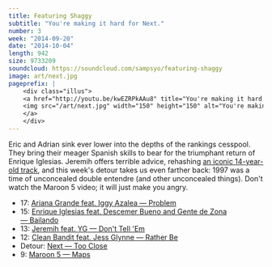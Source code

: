 ```yaml
---
title: Featuring Shaggy
subtitle: "You're making it hard for Next."
number: 3
week: "2014-09-20"
date: "2014-10-04"
length: 942
size: 9733209
soundcloud: https://soundcloud.com/sampsyo/featuring-shaggy
image: art/next.jpg
pageprefix: |
    <div class="illus">
    <a href="http://youtu.be/kwEZRPkAAu8" title="You're making it hard for me.">
    <img src="/art/next.jpg" width="150" height="150" alt="You're making it hard for me.">
    </a>
    </div>
---
```

Eric and Adrian sink ever lower into the depths of the rankings cesspool. They bring their meager Spanish skills to bear for the triumphant return of Enrique Iglesias. Jeremih offers terrible advice, rehashing [an iconic 14-year-old track](http://youtu.be/2g5Hz17C4is), and this week's detour takes us even farther back: 1997 was a time of unconcealed double entendre (and other unconcealed things). Don't watch the Maroon 5 video; it will just make you angry.

* 17: [Ariana Grande feat. Iggy Azalea — Problem](http://youtu.be/iS1g8G_njx8)
* 15: [Enrique Iglesias feat. Descemer Bueno and Gente de Zona — Bailando](http://youtu.be/b8I-7Wk_Vbc)
* 13: [Jeremih feat. YG — Don't Tell 'Em](http://youtu.be/f11jWAc1Cpg)
* 12: [Clean Bandit feat. Jess Glynne — Rather Be](http://youtu.be/m-M1AtrxztU)
* Detour: [Next — Too Close](http://youtu.be/kwEZRPkAAu8)
* 9: [Maroon 5 — Maps](http://youtu.be/NmugSMBh_iI)
